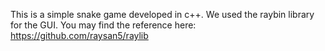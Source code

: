 This is a simple snake game developed in c++.
We used the raybin library for the GUI. You may find the reference here:
https://github.com/raysan5/raylib
